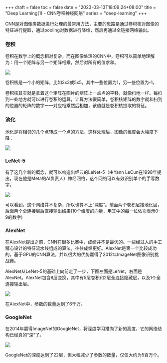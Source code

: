 +++
draft = false
toc = false
date = "2023-03-13T18:09:24+08:00"
title = "Deep Learning(1) - CNN卷积神经网络"
series = "deep-learning"
+++

CNN是对图像类数据进行处理的最常用方法，主要的思路是通过卷积核对图像的特征进行提取，通过pooling对数据进行降维，然后再通过全链接网络输出。

### 卷积

卷积在数学上的概念相对复杂，而在图像处理的CNN中，卷积可以简单地理解为：用一个矩阵与另一个矩阵相乘，然后对所有的值求和。

![](/images/dl/conv-illustrate.png)

卷积核是一个小的矩阵，比如3x3或5x5，其中一些位置为1，另一些位置为-1。

卷积核其实就是拿着这个矩阵在图片的矩阵上一点点的平移，就像扫地一样。每扫到一处地方就可以进行卷积的运算，计算方法很简单，卷积核矩阵的数字就和扫到的位置的矩阵的数字一一对应相乘然后相加，该值就是卷积核提取的特征。

### 池化

池化是将相邻的几个点转成一个点的方法，这样处理后，图像的维度会大幅度下降：

![](/images/dl/pooling.jpg)

### LeNet-5

有了这几个新的概念，就可以构造出经典的LeNet-5（由Yann LeCun在1998年提出，现在他是Meta的AI负责人）神经网络，这个网络可以有效识别单个的手写数字。

![](/images/dl/lenet-5.svg)

可以看到，这个网络并不复杂，所以也算不上“深度”。前面两个卷积层接池化层，后面两个全连接层后直接输出结果(10个维度的向量，用其中的每一位依次表示0-9的数字)

### AlexNet

在AlexNet提出之前，CNN在很多比赛中，成绩并不是最优的。一些经过人的手工精心设计的特征流水线组成的算法，往往成绩更好。AlexNet是第一个比较成功的，基于GPU的CNN算法，并以很大的优势赢得了2012年ImageNet图像识别挑战赛。

AlexNet从LeNet-5的基础上向前走了一步，下图左面是LeNet，右面是AlexNet。AlexNet包含8层变换，其中有5层卷积和2层全连接隐藏层，以及1个全连接输出层。

![](/images/dl/alexnet.svg)

在AlexNet中，参数的数量达到了6千万。

### GoogleNet

在2014年赢得ImageNet的GoogleNet，将深度学习推向了新的高度，它的网络结构已经真的“深”了。

![](/images/dl/Net_GoogleNet.png)

GoogleNet的深度达到了22层，但大幅减少了参数的数量，仅仅大约为5百万个。


